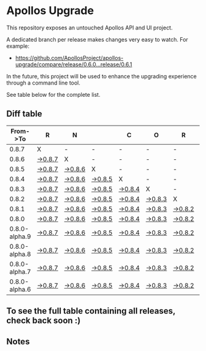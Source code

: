 # Apollos Upgrade

This repository exposes an untouched Apollos API and UI project.

A dedicated branch per release makes changes very easy
to watch. For example:

* https://github.com/ApollosProject/apollos-upgrade/compare/release/0.6.0...release/0.6.1

In the future, this project will be used to enhance the upgrading experience through a command line tool.

See table below for the complete list.

## Diff table

| From->To      | R                                                                                                         | N                                                                                                         |                                                                                                           | C                                                                                                         | O                                                                                                         | R                                                                                                         | E                                                                                                         |                                                                                                           | T                                                                                                                         | E                                                                                                                         | A                                                                                                                         | M   |
| ------------- | --------------------------------------------------------------------------------------------------------- | --------------------------------------------------------------------------------------------------------- | --------------------------------------------------------------------------------------------------------- | --------------------------------------------------------------------------------------------------------- | --------------------------------------------------------------------------------------------------------- | --------------------------------------------------------------------------------------------------------- | --------------------------------------------------------------------------------------------------------- | --------------------------------------------------------------------------------------------------------- | ------------------------------------------------------------------------------------------------------------------------- | ------------------------------------------------------------------------------------------------------------------------- | ------------------------------------------------------------------------------------------------------------------------- | --- |
| 0.8.7         | X                                                                                                         | -                                                                                                         | -                                                                                                         | -                                                                                                         | -                                                                                                         | -                                                                                                         | -                                                                                                         | -                                                                                                         | -                                                                                                                         | -                                                                                                                         | -                                                                                                                         | -   |
| 0.8.6         | [->0.8.7](https://github.com/ApollosProject/apollos-upgrade/compare/release/0.8.6..release/0.8.7)         | X                                                                                                         | -                                                                                                         | -                                                                                                         | -                                                                                                         | -                                                                                                         | -                                                                                                         | -                                                                                                         | -                                                                                                                         | -                                                                                                                         | -                                                                                                                         | -   |
| 0.8.5         | [->0.8.7](https://github.com/ApollosProject/apollos-upgrade/compare/release/0.8.5..release/0.8.7)         | [->0.8.6](https://github.com/ApollosProject/apollos-upgrade/compare/release/0.8.5..release/0.8.6)         | X                                                                                                         | -                                                                                                         | -                                                                                                         | -                                                                                                         | -                                                                                                         | -                                                                                                         | -                                                                                                                         | -                                                                                                                         | -                                                                                                                         | -   |
| 0.8.4         | [->0.8.7](https://github.com/ApollosProject/apollos-upgrade/compare/release/0.8.4..release/0.8.7)         | [->0.8.6](https://github.com/ApollosProject/apollos-upgrade/compare/release/0.8.4..release/0.8.6)         | [->0.8.5](https://github.com/ApollosProject/apollos-upgrade/compare/release/0.8.4..release/0.8.5)         | X                                                                                                         | -                                                                                                         | -                                                                                                         | -                                                                                                         | -                                                                                                         | -                                                                                                                         | -                                                                                                                         | -                                                                                                                         | -   |
| 0.8.3         | [->0.8.7](https://github.com/ApollosProject/apollos-upgrade/compare/release/0.8.3..release/0.8.7)         | [->0.8.6](https://github.com/ApollosProject/apollos-upgrade/compare/release/0.8.3..release/0.8.6)         | [->0.8.5](https://github.com/ApollosProject/apollos-upgrade/compare/release/0.8.3..release/0.8.5)         | [->0.8.4](https://github.com/ApollosProject/apollos-upgrade/compare/release/0.8.3..release/0.8.4)         | X                                                                                                         | -                                                                                                         | -                                                                                                         | -                                                                                                         | -                                                                                                                         | -                                                                                                                         | -                                                                                                                         | -   |
| 0.8.2         | [->0.8.7](https://github.com/ApollosProject/apollos-upgrade/compare/release/0.8.2..release/0.8.7)         | [->0.8.6](https://github.com/ApollosProject/apollos-upgrade/compare/release/0.8.2..release/0.8.6)         | [->0.8.5](https://github.com/ApollosProject/apollos-upgrade/compare/release/0.8.2..release/0.8.5)         | [->0.8.4](https://github.com/ApollosProject/apollos-upgrade/compare/release/0.8.2..release/0.8.4)         | [->0.8.3](https://github.com/ApollosProject/apollos-upgrade/compare/release/0.8.2..release/0.8.3)         | X                                                                                                         | -                                                                                                         | -                                                                                                         | -                                                                                                                         | -                                                                                                                         | -                                                                                                                         | -   |
| 0.8.1         | [->0.8.7](https://github.com/ApollosProject/apollos-upgrade/compare/release/0.8.1..release/0.8.7)         | [->0.8.6](https://github.com/ApollosProject/apollos-upgrade/compare/release/0.8.1..release/0.8.6)         | [->0.8.5](https://github.com/ApollosProject/apollos-upgrade/compare/release/0.8.1..release/0.8.5)         | [->0.8.4](https://github.com/ApollosProject/apollos-upgrade/compare/release/0.8.1..release/0.8.4)         | [->0.8.3](https://github.com/ApollosProject/apollos-upgrade/compare/release/0.8.1..release/0.8.3)         | [->0.8.2](https://github.com/ApollosProject/apollos-upgrade/compare/release/0.8.1..release/0.8.2)         | X                                                                                                         | -                                                                                                         | -                                                                                                                         | -                                                                                                                         | -                                                                                                                         | -   |
| 0.8.0         | [->0.8.7](https://github.com/ApollosProject/apollos-upgrade/compare/release/0.8.0..release/0.8.7)         | [->0.8.6](https://github.com/ApollosProject/apollos-upgrade/compare/release/0.8.0..release/0.8.6)         | [->0.8.5](https://github.com/ApollosProject/apollos-upgrade/compare/release/0.8.0..release/0.8.5)         | [->0.8.4](https://github.com/ApollosProject/apollos-upgrade/compare/release/0.8.0..release/0.8.4)         | [->0.8.3](https://github.com/ApollosProject/apollos-upgrade/compare/release/0.8.0..release/0.8.3)         | [->0.8.2](https://github.com/ApollosProject/apollos-upgrade/compare/release/0.8.0..release/0.8.2)         | [->0.8.1](https://github.com/ApollosProject/apollos-upgrade/compare/release/0.8.0..release/0.8.1)         | X                                                                                                         | -                                                                                                                         | -                                                                                                                         | -                                                                                                                         | -   |
| 0.8.0-alpha.9 | [->0.8.7](https://github.com/ApollosProject/apollos-upgrade/compare/release/0.8.0-alpha.9..release/0.8.7) | [->0.8.6](https://github.com/ApollosProject/apollos-upgrade/compare/release/0.8.0-alpha.9..release/0.8.6) | [->0.8.5](https://github.com/ApollosProject/apollos-upgrade/compare/release/0.8.0-alpha.9..release/0.8.5) | [->0.8.4](https://github.com/ApollosProject/apollos-upgrade/compare/release/0.8.0-alpha.9..release/0.8.4) | [->0.8.3](https://github.com/ApollosProject/apollos-upgrade/compare/release/0.8.0-alpha.9..release/0.8.3) | [->0.8.2](https://github.com/ApollosProject/apollos-upgrade/compare/release/0.8.0-alpha.9..release/0.8.2) | [->0.8.1](https://github.com/ApollosProject/apollos-upgrade/compare/release/0.8.0-alpha.9..release/0.8.1) | [->0.8.0](https://github.com/ApollosProject/apollos-upgrade/compare/release/0.8.0-alpha.9..release/0.8.0) | X                                                                                                                         | -                                                                                                                         | -                                                                                                                         | -   |
| 0.8.0-alpha.8 | [->0.8.7](https://github.com/ApollosProject/apollos-upgrade/compare/release/0.8.0-alpha.8..release/0.8.7) | [->0.8.6](https://github.com/ApollosProject/apollos-upgrade/compare/release/0.8.0-alpha.8..release/0.8.6) | [->0.8.5](https://github.com/ApollosProject/apollos-upgrade/compare/release/0.8.0-alpha.8..release/0.8.5) | [->0.8.4](https://github.com/ApollosProject/apollos-upgrade/compare/release/0.8.0-alpha.8..release/0.8.4) | [->0.8.3](https://github.com/ApollosProject/apollos-upgrade/compare/release/0.8.0-alpha.8..release/0.8.3) | [->0.8.2](https://github.com/ApollosProject/apollos-upgrade/compare/release/0.8.0-alpha.8..release/0.8.2) | [->0.8.1](https://github.com/ApollosProject/apollos-upgrade/compare/release/0.8.0-alpha.8..release/0.8.1) | [->0.8.0](https://github.com/ApollosProject/apollos-upgrade/compare/release/0.8.0-alpha.8..release/0.8.0) | [->0.8.0-alpha.9](https://github.com/ApollosProject/apollos-upgrade/compare/release/0.8.0-alpha.8..release/0.8.0-alpha.9) | X                                                                                                                         | -                                                                                                                         | -   |
| 0.8.0-alpha.7 | [->0.8.7](https://github.com/ApollosProject/apollos-upgrade/compare/release/0.8.0-alpha.7..release/0.8.7) | [->0.8.6](https://github.com/ApollosProject/apollos-upgrade/compare/release/0.8.0-alpha.7..release/0.8.6) | [->0.8.5](https://github.com/ApollosProject/apollos-upgrade/compare/release/0.8.0-alpha.7..release/0.8.5) | [->0.8.4](https://github.com/ApollosProject/apollos-upgrade/compare/release/0.8.0-alpha.7..release/0.8.4) | [->0.8.3](https://github.com/ApollosProject/apollos-upgrade/compare/release/0.8.0-alpha.7..release/0.8.3) | [->0.8.2](https://github.com/ApollosProject/apollos-upgrade/compare/release/0.8.0-alpha.7..release/0.8.2) | [->0.8.1](https://github.com/ApollosProject/apollos-upgrade/compare/release/0.8.0-alpha.7..release/0.8.1) | [->0.8.0](https://github.com/ApollosProject/apollos-upgrade/compare/release/0.8.0-alpha.7..release/0.8.0) | [->0.8.0-alpha.9](https://github.com/ApollosProject/apollos-upgrade/compare/release/0.8.0-alpha.7..release/0.8.0-alpha.9) | [->0.8.0-alpha.8](https://github.com/ApollosProject/apollos-upgrade/compare/release/0.8.0-alpha.7..release/0.8.0-alpha.8) | X                                                                                                                         | -   |
| 0.8.0-alpha.6 | [->0.8.7](https://github.com/ApollosProject/apollos-upgrade/compare/release/0.8.0-alpha.6..release/0.8.7) | [->0.8.6](https://github.com/ApollosProject/apollos-upgrade/compare/release/0.8.0-alpha.6..release/0.8.6) | [->0.8.5](https://github.com/ApollosProject/apollos-upgrade/compare/release/0.8.0-alpha.6..release/0.8.5) | [->0.8.4](https://github.com/ApollosProject/apollos-upgrade/compare/release/0.8.0-alpha.6..release/0.8.4) | [->0.8.3](https://github.com/ApollosProject/apollos-upgrade/compare/release/0.8.0-alpha.6..release/0.8.3) | [->0.8.2](https://github.com/ApollosProject/apollos-upgrade/compare/release/0.8.0-alpha.6..release/0.8.2) | [->0.8.1](https://github.com/ApollosProject/apollos-upgrade/compare/release/0.8.0-alpha.6..release/0.8.1) | [->0.8.0](https://github.com/ApollosProject/apollos-upgrade/compare/release/0.8.0-alpha.6..release/0.8.0) | [->0.8.0-alpha.9](https://github.com/ApollosProject/apollos-upgrade/compare/release/0.8.0-alpha.6..release/0.8.0-alpha.9) | [->0.8.0-alpha.8](https://github.com/ApollosProject/apollos-upgrade/compare/release/0.8.0-alpha.6..release/0.8.0-alpha.8) | [->0.8.0-alpha.7](https://github.com/ApollosProject/apollos-upgrade/compare/release/0.8.0-alpha.6..release/0.8.0-alpha.7) | X   |

## To see the full table containing all releases, check back soon :)

## Notes
